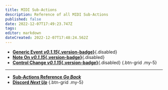 ```yaml
---
title: MIDI Sub-Actions
description: Reference of all MIDI Sub-Actions
published: false
date: 2022-12-07T17:49:23.747Z
tags: 
editor: markdown
dateCreated: 2022-12-07T17:48:24.562Z
---
```


- [<i class="mdi mdi-video-input-component primary--text"></i>**Generic Event *v0.1.15*{.version-badge}**](/en/Sub-Actions/MIDI/Generic-Event){.disabled}
- [<i class="mdi mdi-video-input-component primary--text"></i>**Note On *v0.1.15*{.version-badge}**](/en/Sub-Actions/MIDI/Note-On){.disabled}
- [<i class="mdi mdi-video-input-component primary--text"></i>**Control Change *v0.1.15*{.version-badge}**](/en/Sub-Actions/MIDI/Control-Change){.disabled}
{.btn-grid .my-5}

---

- [<i class="mdi mdi-chevron-left"></i>**Sub-Actions Reference *Go Back***](/en/Sub-Actions)
- [<i class="mdi mdi-discord text--discord"></i> **Discord *Next Up***](/Sub-Actions/Discord)
{.btn-grid .my-5}